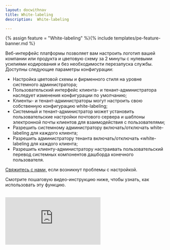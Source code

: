 ```yaml
---
layout: docwithnav
title: White-labeling
description:  White-labeling

---
```


{% assign feature = "White-labeling" %}{% include templates/pe-feature-banner.md %}

Веб-интерфейс платформы позволяет вам настроить логотип вашей компании или продукта и цветовую схему за 2 минуты с нулевыми усилиями кодирования и без необходимости перезапуска службы. Доступны следующие параметры конфигурации:

 - Настройка цветовой схемы и фирменного стиля на уровне системного администратора;
 - Пользовательский интерфейс клиента- и тенант-администратора наследует изменения конфигурации по умолчанию;
 - Клиенты- и тенант-администраторы могут настроить свою собственную конфигурацию white-labeling;
 - Системный и тенант-администратор может установить пользовательские настройки почтового сервера и шаблоны электронной почты клиентов для взаимодействия с пользователями;
 - Разрешить системному администратору включать/отключать white-labeling для каждого клиента;
 - Разрешить администратору тенанта включать/отключать «white-labeling для каждого клиента;
 - Разрешить клиенту-администратору настраивать пользовательский перевод системных компонентов дашборда конечного пользователя.


[Свяжитесь с нами,](/docs/contact-us/) если возникнут проблемы с настройкой.

Смотрите пошаговую видео-инструкцию ниже, чтобы узнать, как использовать эту функцию.

<br/>
<div id="video">  
    <div id="video_wrapper">
        <iframe src="https://www.youtube.com/embed/VSNZWl1NjWU" frameborder="0" allowfullscreen></iframe>
    </div>
</div>
